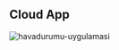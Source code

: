 ## Cloud App

![havadurumu-uygulamasi](https://github.com/iethemsag/havadurumu-uygulamasi/assets/143362507/72977c28-5616-4901-af1b-5ad6bdff6e96)
